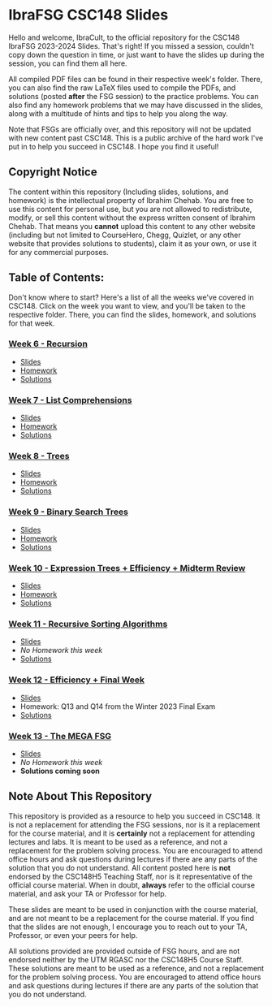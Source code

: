 # IbraFSG CSC148 Slides
Hello and welcome, IbraCult, to the official repository for the CSC148 IbraFSG 2023-2024 Slides. That's right! If you missed a session, couldn't copy down the question in time, or just want to have the slides up during the session, you can find them all here. 

All compiled PDF files can be found in their respective week's folder. There, you can also find the raw LaTeX files used to compile the PDFs, and solutions (posted **after** the FSG session) to the practice problems. You can also find any homework problems that we may have discussed in the slides, along with a multitude of hints and tips to help you along the way.

Note that FSGs are officially over, and this repository will not be updated with new content past CSC148. This is a public archive of the hard work I've put in to help you succeed in CSC148. I hope you find it useful!

## Copyright Notice
The content within this repository (Including slides, solutions, and homework) is the intellectual property of Ibrahim Chehab. You are free to use this content for personal use, but you are not allowed to redistribute, modify, or sell this content without the express written consent of Ibrahim Chehab. That means you **cannot** upload this content to any other website (including but not limited to CourseHero, Chegg, Quizlet, or any other website that provides solutions to students), claim it as your own, or use it for any commercial purposes. 

## Table of Contents:
Don't know where to start? Here's a list of all the weeks we've covered in CSC148. Click on the week you want to view, and you'll be taken to the respective folder. There, you can find the slides, homework, and solutions for that week.
### [Week 6 - Recursion](/Week%206%20-%20Recursion)
- [Slides](/Week%206%20-%20Recursion/slides.pdf)
- [Homework](/Week%206%20-%20Recursion/Homework.md)
- [Solutions](/Week%206%20-%20Recursion/solutions.py)

### [Week 7 - List Comprehensions](/Week%207%20-%20List%20Comprehensions)
- [Slides](/Week%207%20-%20List%20Comprehensions/slides.pdf)
- [Homework](/Week%207%20-%20List%20Comprehensions/homework.md)
- [Solutions](/Week%207%20-%20List%20Comprehensions/solutions.py)

### [Week 8 - Trees](/Week%208%20-%20Trees)
- [Slides](/Week%208%20-%20Trees/slides.pdf)
- [Homework](/Week%208%20-%20Trees/homework.md)
- [Solutions](/Week%208%20-%20Trees/solutions.md)

### [Week 9 - Binary Search Trees](/Week%209%20-%20Binary%20Search%20Trees)
- [Slides](/Week%209%20-%20Binary%20Search%20Trees/slides.pdf)
- [Homework](/Week%209%20-%20Binary%20Search%20Trees/homework.md)
- [Solutions](/Week%209%20-%20Binary%20Search%20Trees/Solutions)

### [Week 10 - Expression Trees + Efficiency + Midterm Review](/Week%2010%20-%20Expression%20Trees%20+%20Efficiency%20+%20Midterm%20Review)
- [Slides](/Week%2010%20-%20Expression%20Trees%20+%20Efficiency%20+%20Midterm%20Review/slides.pdf)
- [Homework](/Week%2010%20-%20Expression%20Trees%20+%20Efficiency%20+%20Midterm%20Review/Homework/readme.md)
- [Solutions](/Week%2010%20-%20Expression%20Trees%20+%20Efficiency%20+%20Midterm%20Review/Solutions)

### [Week 11 - Recursive Sorting Algorithms](/Week%2011%20-%20Recursive%20Sorting%20Algorithms)
- [Slides](/Week%2011%20-%20Recursive%20Sorting%20Algorithms/slides.pdf)
- *No Homework this week*
- [Solutions](/Week%2011%20-%20Recursive%20Sorting%20Algorithms/Solutions/solutions.pdf)

### [Week 12 - Efficiency + Final Week](/Week%2012%20-%20Efficiency%20+%20Final%20Week)
- [Slides](/Week%2012%20-%20Efficiency%20+%20Final%20Week/slides.pdf)
- Homework: Q13 and Q14 from the Winter 2023 Final Exam
- [Solutions](/Week%2012%20-%20Efficiency%20+%20Final%20Week/Solutions/solutions.pdf)

### [Week 13 - The MEGA FSG](/Week%2013%20-%20The%20MEGA%20FSG)
- [Slides](/Week%2013%20-%20The%20MEGA%20FSG/slides.pdf)
- *No Homework this week*
- **Solutions coming soon**


## Note About This Repository
This repository is provided as a resource to help you succeed in CSC148. It is not a replacement for attending the FSG sessions, nor is it a replacement for the course material, and it is **certainly** not a replacement for attending lectures and labs. It is meant to be used as a reference, and not a replacement for the problem solving process. You are encouraged to attend office hours and ask questions during lectures if there are any parts of the solution that you do not understand. All content posted here is **not** endorsed by the CSC148H5 Teaching Staff, nor is it representative of the official course material. When in doubt, **always** refer to the official course material, and ask your TA or Professor for help.

These slides are meant to be used in conjunction with the course material, and are not meant to be a replacement for the course material. If you find that the slides are not enough, I encourage you to reach out to your TA, Professor, or even your peers for help.

All solutions provided are provided outside of FSG hours, and are not endorsed neither by the UTM RGASC nor the CSC148H5 Course Staff. These solutions are meant to be used as a reference, and not a replacement for the problem solving process. You are encouraged to attend office hours and ask questions during lectures if there are any parts of the solution that you do not understand.